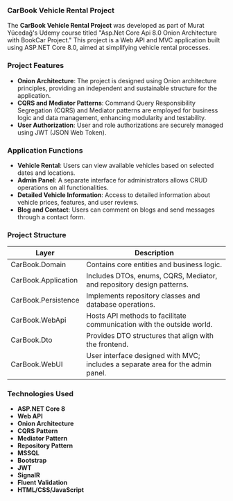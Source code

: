 ### CarBook Vehicle Rental Project

The **CarBook Vehicle Rental Project** was developed as part of Murat Yücedağ's Udemy course titled "Asp.Net Core Api 8.0 Onion Architecture with BookCar Project." This project is a Web API and MVC application built using ASP.NET Core 8.0, aimed at simplifying vehicle rental processes.

### Project Features
- **Onion Architecture**: The project is designed using Onion architecture principles, providing an independent and sustainable structure for the application.
- **CQRS and Mediator Patterns**: Command Query Responsibility Segregation (CQRS) and Mediator patterns are employed for business logic and data management, enhancing modularity and testability.
- **User Authorization**: User and role authorizations are securely managed using JWT (JSON Web Token).

### Application Functions
- **Vehicle Rental**: Users can view available vehicles based on selected dates and locations.
- **Admin Panel**: A separate interface for administrators allows CRUD operations on all functionalities.
- **Detailed Vehicle Information**: Access to detailed information about vehicle prices, features, and user reviews.
- **Blog and Contact**: Users can comment on blogs and send messages through a contact form.

### Project Structure
| Layer                  | Description                                                               |
|-----------------------|---------------------------------------------------------------------------|
| CarBook.Domain        | Contains core entities and business logic.                               |
| CarBook.Application    | Includes DTOs, enums, CQRS, Mediator, and repository design patterns.    |
| CarBook.Persistence    | Implements repository classes and database operations.                    |
| CarBook.WebApi        | Hosts API methods to facilitate communication with the outside world.    |
| CarBook.Dto           | Provides DTO structures that align with the frontend.                    |
| CarBook.WebUI         | User interface designed with MVC; includes a separate area for the admin panel. |

### Technologies Used
- **ASP.NET Core 8**
- **Web API**
- **Onion Architecture**
- **CQRS Pattern**
- **Mediator Pattern**
- **Repository Pattern**
- **MSSQL**
- **Bootstrap**
- **JWT**
- **SignalR**
- **Fluent Validation**
- **HTML/CSS/JavaScript**

